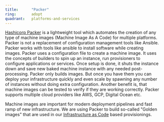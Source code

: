 ```yaml
---
title:      "Packer"
ring:       adopt
quadrant:   platforms-and-services
---
```


[Hashicorp Packer](https://www.packer.io/intro/getting-started/build-image.html) is a lightweight tool which automates the creation of any type of machine images (Machine Image As A Code) for multiple platforms. 
Packer is not a replacement of configuration management tools like Ansible. Packer works with tools like ansible to install software while creating images. 
Packer uses a configuration file to create a machine image. It uses the concepts of builders to spin up an instance, run provisioners to configure applications or services. 
Once setup is done, it shuts the instance down and save new baked machine instance with any needed post-processing. 
Packer only builds images. But once you have them you can deploy your infrastructure quickly and even scale by spawning any number of instances without doing extra configuration. 
Another benefit is, that machine images can be tested to verify if they are working correctly.
Packer supports multiple cloud providers like AWS, GCP, Digital Ocean etc.

Machine images are important for modern deployment pipelines and fast ramp of new infrastructure. 
We are using Packer to build so-called "Golden images" that are used in our [Infrastructure as Code](/platforms-and-services/infrastructure-as-code/) based provisionings.
